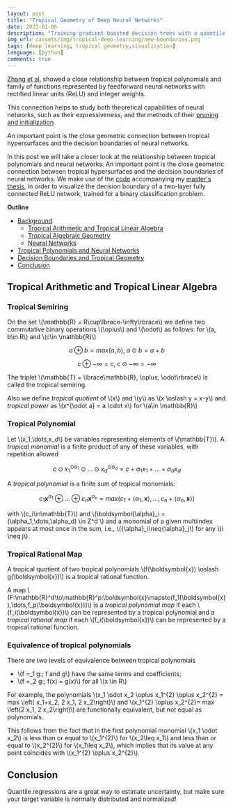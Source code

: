 ```yaml
---
layout: post
title: "Tropical Geometry of Deep Neural Networks"
date: 2021-01-06
description: "Training gradient boosted decision trees with a quantile loss to predict taxi fares, in python using catboost and vaex."
img_url: /assets/img/tropical-deep-learning/new-boundaries.png
tags: [deep learning, tropical geometry,visualization]
language: [python]
comments: true
---
```


[Zhang et al.](https://arxiv.org/pdf/1805.07091.pdf) showed a close relationship between tropical polynomials and family of functions represented by feedforward neural networks with rectified linear units (ReLU) and integer weights. 
	
This connection helps to study both theoretical capabilities of neural networks, such as their expressiveness, and the methods of their  [pruning and initialization](https://arxiv.org/pdf/2002.08838.pdf). 
    
An important point is the close geometric connection between tropical hypersurfaces and the decision boundaries of neural networks.

In this post we will take a closer look at the relationship between tropical polynomials and neural networks. An important point is the close geometric connection between tropical hypersurfaces and the decision boundaries of neural networks. We make use of the [code](https://github.com/zachanton/tropical) accompanying my [master's thesis](https://github.com/zachanton/tropical/blob/master/master_thesis.pdf), in order to visualize the decision boundary of a two-layer fully connected ReLU network,
trained for a binary classification problem.


**Outline**

- [Background](#background)
	- [Tropical Arithmetic and Tropical Linear Algebra](#TropicalArithmeticandTropicalLinearAlgebra)
	- [Tropical Algebraic Geometry](#TropicalAlgebraicGeometry)
	- [Neural Networks](#NeuralNetworks)
- [Tropical Polynomials and Neural Networks](#TropicalPolynomialsandNeuralNetworks)
- [Decision Boundaries and Tropical Geometry](#DecisionBoundariesandTropicalGeometry)
- [Conclusion](#conclusion)


## Tropical Arithmetic and Tropical Linear Algebra

### Tropical Semiring

On the set \\(\mathbb{R} = R\cup\lbrace-\infty\rbrace\\) we define two commutative binary
operations \\(\oplus\\) and \\(\odot\\) as follows: for \\(a, b\in R\\) and
\\(c\in \mathbb{R}\\)

$$
a\oplus b = max(a, b),\; a\odot b = a + b
$$

$$
c\oplus -\infty = c,\; c\odot -\infty = -\infty
$$

The triplet \\(\mathbb{T} = \lbrace\mathbb{R}, \oplus, \odot\rbrace\\) is called the tropical
semiring.

Also we define *tropical quotient* of \\(x\\) and \\(y\\) as
\\(x \oslash y = x-y\\) and *tropical power* as
\\(x^{\odot a} = a \cdot x\\) for \\(a\in \mathbb{R}\\)

### Tropical Polynomial

Let \\(x_1,\dots,x_d\\) be variables representing elements of \\(\mathbb{T}\\). A *tropical monomial* is a finite product of any of these variables, with repetition allowed

$$
c \odot x_1^{\odot \alpha_1}\odot \dots \odot x_d^{\odot \alpha_d} = c + \alpha_1 x_1 + \dots + \alpha_d x_d
$$

A *tropical polynomial* is a finite sum of tropical monomials:

$$
c_1 \boldsymbol{x}^{\alpha_1} \oplus\dots\oplus c_n \boldsymbol{x}^{\alpha_n} = max(c_1+\langle \alpha_1,\boldsymbol{x} \rangle,\dots,c_n+\langle \alpha_n,\boldsymbol{x} \rangle)
$$

with \\(c_i\in\mathbb{T}\\) and \\(\boldsymbol{\alpha}_i = (\alpha_1,\dots,\alpha_d) \in Z^d \\) and a monomial of a given multiindex appears at most once in the sum, i.e., \\({\alpha}_i\neq{\alpha}_j\\) for any \\(i \neq j\\).
        
       
### Tropical Rational Map

A tropical quotient of two tropical polynomials \\(f(\\boldsymbol{x}) \\oslash g(\\boldsymbol{x})\\)
is a tropical rational function.

A map \\(F:\mathbb{R}^d\to\mathbb{R}^p:\boldsymbol{x}\mapsto(f_1(\boldsymbol{x}),\dots,f_p(\boldsymbol{x}))\\) is a *tropical polynomial map* if each \\(f_i(\boldsymbol{x})\\) can be represented by a tropical polynomial and a *tropical rational map* if each \\(f_i(\boldsymbol{x})\\) can be represented by a tropical rational function.

### Equivalence of tropical polynomials

There are two levels of equivalence
between tropical polynomials

- \\(f =_1 g:\; f and g\\) have the same terms and coefficients;
- \\(f =_2 g:\; f(x) = g(x)\\) for all \\(x \in R\\)

For example, the polynomials \\(x_1 \odot x_2 \oplus x_1^{2} \oplus x_2^{2} = max \left( x_1+x_2, 2 x_1, 2 x_2\right)\\) and \\(x_1^{2} \oplus x_2^{2}= max \left(2 x_1, 2 x_2\right)\\) are functionally equivalent, but not equal as polynomials. 

This follows from the fact that in the first polynomial monomial  \\(x_1 \odot x_2\\) is less than or equal to \\(x_1^{2}\\) for \\(x_2\leq x_1\\) and less than or equal to \\(x_2^{2}\\) for \\(x_1\leq x_2\\), which implies that its value at any point coincides with \\(x_1^{2} \oplus x_2^{2}\\).



## Conclusion

Quantile regressions are a great way to estimate uncertainty, but make sure your target variable is normally distributed and normalized!
